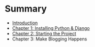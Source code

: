 # Summary

* [Introduction](README.md)
* [Chapter 1: Installing Python & Django](chapter1.md)
* [Chapter 2: Starting the Project](chapter_2_starting_the_project.md)
* Chapter 3: Make Blogging Happens

